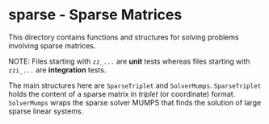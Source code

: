 # sparse - Sparse Matrices

This directory contains functions and structures for solving problems involving sparse matrices.

NOTE: Files starting with `zz_...` are **unit** tests whereas files starting with `zzi_...` are
**integration** tests.

The main structures here are `SparseTriplet` and `SolverMumps`. `SparseTriplet` holds the content of a sparse matrix in _triplet_ (or coordinate) format. `SolverMumps` wraps the sparse solver MUMPS that finds the solution of large sparse linear systems.